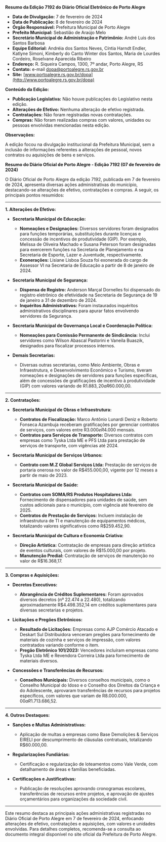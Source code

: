 **Resumo da Edição 7192 do Diário Oficial Eletrônico de Porto Alegre**

- **Data de Divulgação:** 7 de fevereiro de 2024
- **Data de Publicação:** 8 de fevereiro de 2024
- **Órgão Responsável:** Prefeitura Municipal de Porto Alegre
- **Prefeito Municipal:** Sebastião de Araújo Melo
- **Secretário Municipal de Administração e Patrimônio:** André Luis dos Santos Barbosa
- **Equipe Editorial:** Andréia dos Santos Neves, Cíntia Harndt Endler, Katlyne Simoni, Kimberly do Canto Winter dos Santos, Maria de Lourdes Cordeiro, Roselvane Aparecida Ribeiro
- **Endereço:** R. Siqueira Campos, 1300, 7º andar, Porto Alegre, RS
- **Contato:** e-mail dopa@portoalegre.rs.gov.br
- **Site:** [www.portoalegre.rs.gov.br/dopa](http://www.portoalegre.rs.gov.br/dopa)

**Conteúdo da Edição:**

- **Publicação Legislativa:** Não houve publicações do Legislativo nesta edição.
- **Alterações de Efetivo:** Nenhuma alteração de efetivo registrada.
- **Contratações:** Não foram registradas novas contratações.
- **Compras:** Não foram realizadas compras com valores, unidades ou pessoas envolvidas mencionadas nesta edição.

**Observações:**

A edição focou na divulgação institucional da Prefeitura Municipal, sem a inclusão de informações referentes a alterações de pessoal, novos contratos ou aquisições de bens e serviços.

**Resumo do Diário Oficial de Porto Alegre - Edição 7192 (07 de fevereiro de 2024)**

O Diário Oficial de Porto Alegre da edição 7192, publicada em 7 de fevereiro de 2024, apresenta diversas ações administrativas do município, destacando-se alterações de efetivo, contratações e compras. A seguir, os principais pontos resumidos:

---

**1. Alterações de Efetivo:**

- **Secretaria Municipal de Educação:**
  - **Nomeações e Designações:** Diversos servidores foram designados para funções temporárias, substituições durante licenças e concessão de incentivos de produtividade (GIP). Por exemplo, Melissa de Oliveira Machado e Susana Peterson foram designadas para exercerem funções na Secretaria de Planejamento e na Secretaria de Esporte, Lazer e Juventude, respectivamente.
  - **Exonerações:** Lisiane Lisboa Souza foi exonerada do cargo de Assessor VI na Secretaria de Educação a partir de 8 de janeiro de 2024.

- **Secretaria Municipal de Segurança:**
  - **Dispensa de Registro:** Anderson Marçal Dornelles foi dispensado do registro eletrônico de efetividade na Secretaria de Segurança de 19 de janeiro a 31 de dezembro de 2024.
  - **Inquéritos Administrativos:** Foram instaurados inquéritos administrativos disciplinares para apurar fatos envolvendo servidores da Segurança.

- **Secretaria Municipal de Governança Local e Coordenação Política:**
  - **Nomeações para Comissão Permanente de Sindicância:** Inclui servidores como Wilson Abascal Pastorini e Vaneila Buaszik, designados para fiscalizar processos internos.

- **Demais Secretarias:**
  - Diversas outras secretarias, como Meio Ambiente, Obras e Infraestrutura, e Desenvolvimento Econômico e Turismo, tiveram nomeações e designações de servidores para funções específicas, além de concessões de gratificações de incentivo à produtividade (GIP) com valores variando de R$1.883,20 a R$60.000,00.

---

**2. Contratações:**

- **Secretaria Municipal de Obras e Infraestrutura:**
  - **Contratos de Fiscalização:** Marco Antônio Lunardi Deniz e Roberto Fonseca Azambuja receberam gratificações por gerenciar contratos de serviços, com valores entre R$3.000 e R$4.000 mensais.
  - **Contratos para Serviços de Transporte:** Diversos contratos com empresas como Tyska Ltda ME e PFS Ltda para prestação de serviços de transporte, com vigências até 2024.

- **Secretaria Municipal de Serviços Urbanos:**
  - **Contrato com M.Z Global Serviços Ltda:** Prestação de serviços de portaria onerosa no valor de R$455.000,00, vigente por 12 meses a partir de maio de 2023.

- **Secretaria Municipal de Saúde:**
  - **Contratos com SOMA/RS Produtos Hospitalares Ltda:** Fornecimento de dispensadores para unidades de saúde, sem custos adicionais para o município, com vigência até fevereiro de 2025.
  - **Contratos de Prestação de Serviços:** Incluem instalação de infraestrutura de TI e manutenção de equipamentos médicos, totalizando valores significativos como R$259.452,90.

- **Secretaria Municipal de Cultura e Economia Criativa:**
  - **Direção Artística:** Contratação de empresas para direção artística de eventos culturais, com valores de R$15.000,00 por projeto.
  - **Manutenção Predial:** Contratação de serviços de manutenção no valor de R$16.368,17.

---

**3. Compras e Aquisições:**

- **Decretos Executivos:**
  - **Abrangência de Créditos Suplementares:** Foram aprovados diversos decretos (nº 22.474 a 22.480), totalizando aproximadamente R$4.498.352,14 em créditos suplementares para diversas secretarias e projetos.

- **Licitações e Pregões Eletrônicos:**
  - **Resultado de Licitações:** Empresas como AJP Comércio Atacado e Deskart Sul Distribuidora venceram pregões para fornecimento de materiais de cozinha e serviços de impressão, com valores contratados variando conforme o item.
  - **Pregão Eletrônico 101/2023:** Vencedores incluíram empresas como Tyska Ltda ME e Revendora Correira Ltda para fornecimento de materiais diversos.

- **Concessões e Transferências de Recursos:**
  - **Conselhos Municipais:** Diversos conselhos municipais, como o Conselho Municipal do Idoso e o Conselho dos Direitos da Criança e do Adolescente, aprovaram transferências de recursos para projetos específicos, com valores que variam de R$8.000.000,00 a R$1.713.686,52.

---

**4. Outros Destaques:**

- **Sanções e Multas Administrativas:**
  - Aplicação de multas a empresas como Base Demolições & Serviços EIRELI por descumprimento de cláusulas contratuais, totalizando R$60.000,00.
  
- **Regularizações Fundiárias:**
  - Certificação e regularização de loteamentos como Vale Verde, com detalhamento de áreas e famílias beneficiadas.

- **Certificações e Justificativas:**
  - Publicação de resoluções aprovando cronogramas escolares, transferências de recursos entre projetos, e aprovação de ajustes orçamentários para organizações da sociedade civil.

---

Este resumo destaca as principais ações administrativas registradas no Diário Oficial de Porto Alegre em 7 de fevereiro de 2024, enfocando alterações de efetivo, contratações e aquisições, com valores e unidades envolvidas. Para detalhes completos, recomenda-se a consulta ao documento integral disponível no site oficial da Prefeitura de Porto Alegre.